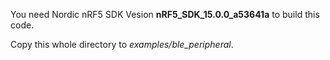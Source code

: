You need Nordic nRF5 SDK Vesion **nRF5_SDK_15.0.0_a53641a** to build this code.

Copy this whole directory to *examples/ble_peripheral*.

